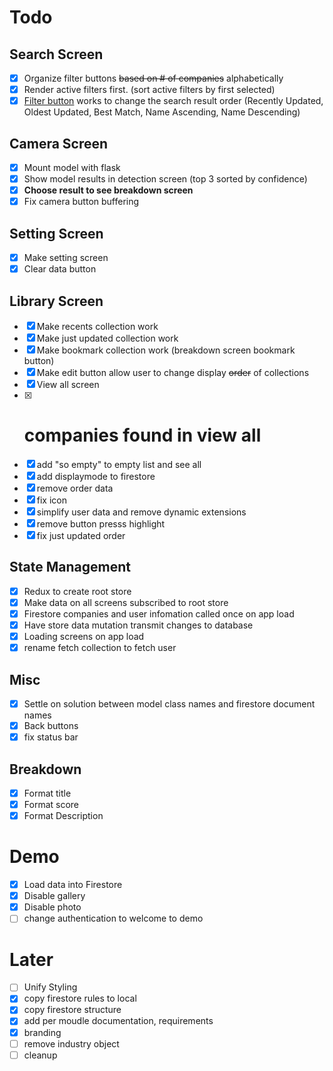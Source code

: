 # Todo

## Search Screen

- [x] Organize filter buttons ~~based on # of companies~~ alphabetically
- [x] Render active filters first. (sort active filters by first selected)
- [x] [Filter button](https://github.com/instea/react-native-popup-menu) works to change the search result order (Recently Updated, Oldest Updated, Best Match, Name Ascending, Name Descending)

## Camera Screen

- [x] Mount model with flask
- [x] Show model results in detection screen (top 3 sorted by confidence)
- [x] **Choose result to see breakdown screen**
- [x] Fix camera button buffering

## Setting Screen

- [x] Make setting screen
- [x] Clear data button

## Library Screen

- [x] Make recents collection work
- [x] Make just updated collection work
- [x] Make bookmark collection work (breakdown screen bookmark button)
- [x] Make edit button allow user to change display ~~order~~ of collections
- [x] View all screen
- [x] # companies found in view all
- [x] add "so empty" to empty list and see all
- [x] add displaymode to firestore
- [x] remove order data
- [x] fix icon
- [x] simplify user data and remove dynamic extensions
- [x] remove button presss highlight
- [x] fix just updated order

## State Management

- [x] Redux to create root store
- [x] Make data on all screens subscribed to root store
- [x] Firestore companies and user infomation called once on app load
- [x] Have store data mutation transmit changes to database
- [x] Loading screens on app load
- [x] rename fetch collection to fetch user

## Misc

- [x] Settle on solution between model class names and firestore document names
- [x] Back buttons
- [x] fix status bar

## Breakdown

- [x] Format title
- [x] Format score
- [x] Format Description

# Demo

- [x] Load data into Firestore
- [x] Disable gallery
- [x] Disable photo
- [ ] change authentication to welcome to demo

# Later

- [ ] Unify Styling
- [x] copy firestore rules to local
- [x] copy firestore structure
- [x] add per moudle documentation, requirements
- [x] branding
- [ ] remove industry object
- [ ] cleanup
